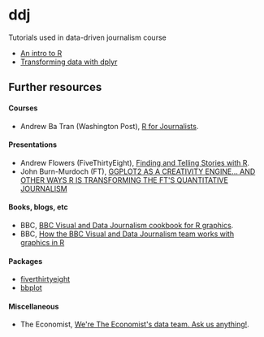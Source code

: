 # ddj
Tutorials used in data-driven journalism course

- [An intro to R](https://github.com/rcatlord/ddj/blob/main/intro-to-r/script.md)
- [Transforming data with dplyr](https://rcatlord.github.io/ddj/transforming-data-with-dplyr/script.md)

## Further resources

#### Courses
- Andrew Ba Tran (Washington Post), [R for Journalists](https://learn.r-journalism.com/en/).

#### Presentations
- Andrew Flowers (FiveThirtyEight), [Finding and Telling Stories with R](https://www.rstudio.com/resources/rstudioconf-2017/finding-and-telling-stories-with-r/).
- John Burn-Murdoch (FT), [GGPLOT2 AS A CREATIVITY ENGINE... AND OTHER WAYS R IS TRANSFORMING THE FT'S QUANTITATIVE JOURNALISM](https://johnburnmurdoch.github.io/slides/r-ggplot/#/)

#### Books, blogs, etc
- BBC, [BBC Visual and Data Journalism cookbook for R graphics](https://bbc.github.io/rcookbook).
- BBC, [How the BBC Visual and Data Journalism team works with graphics in R](https://medium.com/bbc-visual-and-data-journalism/how-the-bbc-visual-and-data-journalism-team-works-with-graphics-in-r-ed0b35693535)

#### Packages
- [fiverthirtyeight](https://cran.r-project.org/web/packages/fivethirtyeight/index.html)
- [bbplot](https://github.com/bbc/bbplot)

#### Miscellaneous
- The Economist, [We're The Economist's data team. Ask us anything!](https://www.reddit.com/r/dataisbeautiful/comments/nh1wks/were_the_economists_data_team_ask_us_anything).

